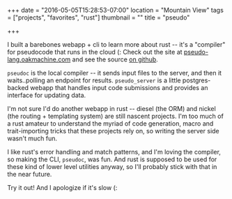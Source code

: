 +++
date = "2016-05-05T15:28:53-07:00"
location = "Mountain View"
tags = ["projects", "favorites", "rust"]
thumbnail = ""
title = "pseudo"

+++

I built a barebones webapp + cli to learn more about rust --
it's a "compiler" for pseudocode that runs in the cloud (:
Check out the site at [pseudo-lang.oakmachine.com](http://pseudo-lang.oakmachine.com)
and see the source [on github](https://github.com/yosemitebandit/pseudo).

<!--more-->

`pseudoc` is the local compiler -- it sends input files to the server,
and then it waits..polling an endpoint for results.
`pseudo_server` is a little postgres-backed webapp that handles input code submissions
and provides an interface for updating data.

I'm not sure I'd do another webapp in rust --
diesel (the ORM) and nickel (the routing + templating system) are still nascent projects.
I'm too much of a rust amateur to understand the myriad of
code generation, macro and trait-importing tricks that these projects rely on,
so writing the server side wasn't much fun.

I like rust's error handling and match patterns, and I'm loving the compiler,
so making the CLI, `pseudoc`, was fun.
And rust is supposed to be used for these kind of lower level utilities anyway,
so I'll probably stick with that in the near future.

Try it out!  And I apologize if it's slow (:
